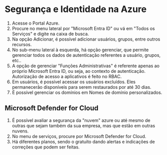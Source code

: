 # Segurança e Identidade na Azure

1. Acesse o Portal Azure.
2. Procure no menu lateral por "Microsoft Entra ID" ou vá em "Todos os Serviços" e digite na caixa de busca.
3. Na opção Adicionar, é possível adicionar usuários, grupos, entre outros recursos.
4. No sub-menu lateral à esquerda, há opção gerenciar, que permite gerenciar todos os dados de autenticação referentes a usuário, grupos, etc..
5. A opção de gerenciar "Funções Administrativas" é referente apenas ao próprio Microsoft Entra ID, ou seja, ao contexto de autenticação. Autorização de acesso a aplicativos é feito no RBAC.
6. Em usuários, é possível acessar os usuários excluídos. Eles permanecerão disponíveis para serem restaurados por até 30 dias.
7. É possível gerenciar os domínios em Nomes de domínio personalizados.

## Microsoft Defender for Cloud

1. É possível avaliar a segurança da "nuvem" azure ou até mesmo de outras que sejam também da sua empresa, mas que estão em outras nuvens.
2. No menu de serviços, procure por Microsoft Defender for Cloud.
3. Há diferentes planos, sendo o gratuito dando alertas e indicações de correções que podem ser feitas.